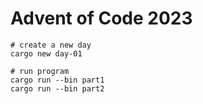 # Advent of Code 2023

```
# create a new day
cargo new day-01

# run program
cargo run --bin part1
cargo run --bin part2
```
